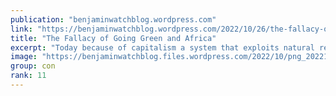 ```yaml
---
publication: "benjaminwatchblog.wordpress.com"
link: "https://benjaminwatchblog.wordpress.com/2022/10/26/the-fallacy-of-going-green-and-africa/"
title: "The Fallacy of Going Green and Africa"
excerpt: "Today because of capitalism a system that exploits natural resources to no end has created a world wide environment quandary of sorts. The hegemonic Imperialist west has through history benefited f…"
image: "https://benjaminwatchblog.files.wordpress.com/2022/10/png_20221026_114729_0000.png?w=1200"
group: con
rank: 11
---
```

